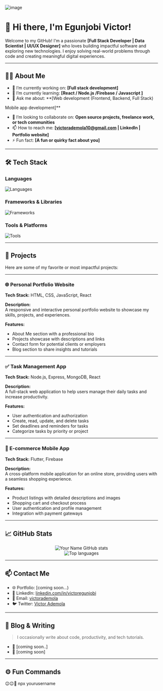 ![image](https://github.com/user-attachments/assets/9a7f2398-6973-4d63-a95c-834ec7424109)

# 👋 Hi there, I'm Egunjobi Victor!

Welcome to my GitHub! I'm a passionate **[Full Stack Developer | Data Scientist | UI/UX Designer]** who loves building impactful software and exploring new technologies. I enjoy solving real-world problems through code and creating meaningful digital experiences.

---

## 🧑‍💻 About Me

- 🔭 I’m currently working on: **[Full stack development]**
- 🌱 I’m currently learning: **[React / Node.js /Firebase / Javascript ]**
- 💬 Ask me about: **[Web development (Frontend, Backend, Full Stack)

Mobile app development]**
- 👯 I’m looking to collaborate on: **Open source projects, freelance work, or tech communities**
- 📫 How to reach me: **[victorademola10@gmail.com | LinkedIn | Portfolio website]**
- ⚡ Fun fact: **[A fun or quirky fact about you]**

---

## 🛠️ Tech Stack

### Languages
![Languages](https://skillicons.dev/icons?i=python,js,ts,java,cpp,html,css)

### Frameworks & Libraries
![Frameworks](https://skillicons.dev/icons?i=react,nodejs,nextjs,express,tailwind,flutter,django,fastapi)

### Tools & Platforms
![Tools](https://skillicons.dev/icons?i=git,github,vercel,figma,docker,linux,postman,vscode)

---

## 🧰 Projects

Here are some of my favorite or most impactful projects:

---

### 🌐 Personal Portfolio Website

**Tech Stack:** HTML, CSS, JavaScript, React

**Description:**  
A responsive and interactive personal portfolio website to showcase my skills, projects, and experiences.

**Features:**
- About Me section with a professional bio
- Projects showcase with descriptions and links
- Contact form for potential clients or employers
- Blog section to share insights and tutorials

---

### ✅ Task Management App

**Tech Stack:** Node.js, Express, MongoDB, React

**Description:**  
A full-stack web application to help users manage their daily tasks and increase productivity.

**Features:**
- User authentication and authorization
- Create, read, update, and delete tasks
- Set deadlines and reminders for tasks
- Categorize tasks by priority or project

---

### 🛒 E-commerce Mobile App

**Tech Stack:** Flutter, Firebase

**Description:**  
A cross-platform mobile application for an online store, providing users with a seamless shopping experience.

**Features:**
- Product listings with detailed descriptions and images
- Shopping cart and checkout process
- User authentication and profile management
- Integration with payment gateways

---



## 📈 GitHub Stats

<p align="center">
  <img src="https://github-readme-stats.vercel.app/api?username=yourusername&show_icons=true&theme=radical" alt="Your Name GitHub stats" />
  <br/>
  <img src="https://github-readme-stats.vercel.app/api/top-langs/?username=yourusername&layout=compact&theme=radical" alt="Top languages" />
</p>

---

## 📫 Contact Me

- 🌐 Portfolio: [coming soon...)
- 💼 LinkedIn: [linkedin.com/in/victoregunjobi](https://www.linkedin.com/in/victor-egunjobi-6a859835a?utm_source=share&utm_campaign=share_via&utm_content=profile&utm_medium=ios_app)
- 📧 Email: [victorademola](mailto:victorademola10@gmail.com)
- 🐦 Twitter: [Victor Ademola](https://x.com/vikkiano_?s=21) 

---

## 📝 Blog & Writing

> I occasionally write about code, productivity, and tech tutorials.

- 📄 [coming soon..]
- 📄 [coming soon]

---

## ⚙️ Fun Commands
😉😉🤪
npx yourusername
